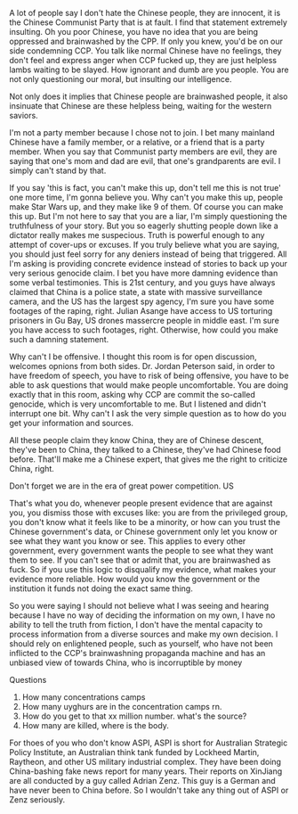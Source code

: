 A lot of people say I don't hate the Chinese people, they are innocent, it is
the Chinese Communist Party that is at fault. I find that statement extremely
insulting. Oh you poor Chinese, you have no idea that you are being oppressed
and brainwashed by the CPP. If only you knew, you'd be on our side condemning CCP.
You talk like normal Chinese have no feelings, they don't feel and express anger when CCP
fucked up, they are just helpless lambs waiting to be slayed. How ignorant and
dumb are you people. You are not only questioning our moral, but insulting our
intelligence.

Not only does it implies that Chinese people are brainwashed people,
it also insinuate that Chinese are these helpless being, waiting for the western
saviors.

I'm not a party member because I chose not to join. I bet many mainland Chinese have a family member, or a relative, or a friend
that is a party member. When you say that Communist party members are evil, they
are saying that one's mom and dad are evil, that one's grandparents are evil. I
simply can't stand by that.

If you say 'this is fact, you can't make this up, don't tell me this is not
true' one more time, I'm gonna believe you. Why can't you make this up, people make Star Wars up, and they make like 9 of them.
Of course you can make this up. But I'm not here to say that you are a liar, I'm
simply questioning the truthfulness of your story. But you so eagerly shutting
people down like a dictator really makes me suspecious. Truth is powerful
enough to any attempt of cover-ups or excuses. If you truly believe what you are
saying, you should just feel sorry for any deniers instead of being that
triggered. All I'm asking is providing concrete evidence instead of stories to
back up your very serious genocide claim. I bet you have more damning evidence
than some verbal testimonies. This is 21st century, and you guys
have always claimed that China is a police state, a state with massive
surveillance camera, and the US has the largest spy agency, I'm sure you have
some footages of the raping, right. Julian Asange have access to US torturing
prisoners in Gu Bay, US drones massercre people in middle east. I'm sure you
have access to such footages, right. Otherwise, how could you make such a
damning statement. 

Why can't I be offensive. I thought this room is for open discussion, welcomes
opnions from both sides. Dr. Jordan Peterson said, in order to have freedom of
speech, you have to risk of being offensive, you have to be able to ask
questions that would make people uncomfortable. You are doing exactly that in
this room, asking why CCP are commit the so-called genocide, which is very
uncomfortable to me. But I listened and didn't interrupt one bit. Why can't I ask the very simple question as to how do you get your information and sources.

All these people claim they know China, they are of Chinese descent, they've
been to China, they talked to a Chinese, they've had Chinese food before.
That'll make me a Chinese expert, that gives me the right to criticize China, right.

Don't forget we are in the era of great power competition. US

That's what you do, whenever people present evidence that are against you, you
dismiss those with excuses like: you are from the privileged group, you don't
know what it feels like to be a minority, or how can you trust the Chinese
government's data, or Chinese government only let you know or see what they want
you know or see. This applies to every other government, every government wants
the people to see what they want them to see. If you can't see that or admit
that, you are brainwashed as fuck. So if you use this logic to disqualify my
evidence, what makes your evidence more reliable. How would you know the
government or the institution it funds not doing the exact same thing.

So you were saying I should not believe what I was seeing and hearing because I
have no way of deciding the information on my own, I have no ability to tell the
truth from fiction, I don't have the mental capacity to process information from
a diverse sources and make my own decision. I should rely on enlightened
people, such as yourself, who have not been inflicted to the CCP's brainwashning
propaganda machine and has an unbiased view of towards China, who is
incorruptible by money 

Questions
1. How many concentrations camps
2. How many uyghurs are in the concentration camps rn.
3. How do you get to that xx million number. what's the source?
4. How many are killed, where is the body.

For thoes of you who don't know ASPI, ASPI is short for
Australian Strategic Policy Institute, an Australian think tank funded by
Lockheed Martin, Raytheon, and other US military industrial complex. They have
been doing China-bashing fake news report for many years. Their reports on
XinJiang are all conducted by a guy called Adrian Zenz. This guy is a German and
have never been to China before. So I wouldn't take any thing out of ASPI or
Zenz seriously.
